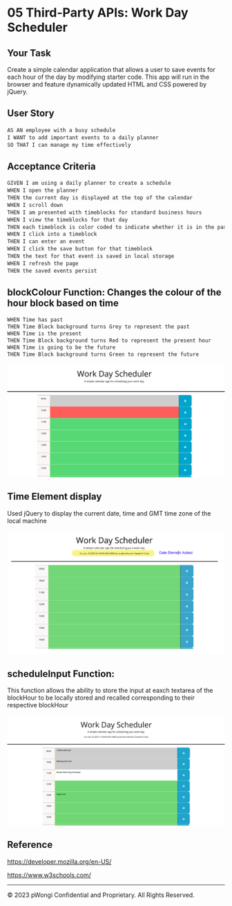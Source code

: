 # 05 Third-Party APIs: Work Day Scheduler

## Your Task

Create a simple calendar application that allows a user to save events for each hour of the day by modifying starter code. This app will run in the browser and feature dynamically updated HTML and CSS powered by jQuery.

## User Story

```md
AS AN employee with a busy schedule
I WANT to add important events to a daily planner
SO THAT I can manage my time effectively
```

## Acceptance Criteria

```md
GIVEN I am using a daily planner to create a schedule
WHEN I open the planner
THEN the current day is displayed at the top of the calendar
WHEN I scroll down
THEN I am presented with timeblocks for standard business hours
WHEN I view the timeblocks for that day
THEN each timeblock is color coded to indicate whether it is in the past, present, or future
WHEN I click into a timeblock
THEN I can enter an event
WHEN I click the save button for that timeblock
THEN the text for that event is saved in local storage
WHEN I refresh the page
THEN the saved events persist
```


## blockColour Function: Changes the colour of the hour block based on time
```
WHEN Time has past
THEN Time Block background turns Grey to represent the past
WHEN Time is the present
THEN Time Block background turns Red to represent the present hour
WHEN Time is going to be the future
THEN Time Block background turns Green to represent the future
```

![Time Block changes colour to represent past, present and future](./Assets/01timeBlockFunctionality.png)


## Time Element display
Used jQuery to display the current date, time and GMT time zone of the local machine

![Date and Time Element](./Assets/02datetimeElement.png)



## scheduleInput Function:
This function allows the ability to store the input at eaxch textarea of the blockHour to be locally stored and recalled corresponding to their respective blockHour

![Displayiing the appointment and retaining appointment data in local storage](./Assets/03scheduleInput.png)




## Reference

https://developer.mozilla.org/en-US/

https://www.w3schools.com/






- - -
© 2023 pWongi Confidential and Proprietary. All Rights Reserved.
